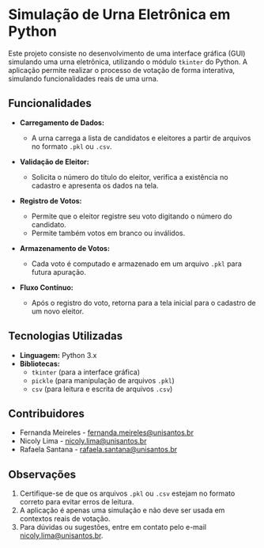 # Simulação de Urna Eletrônica em Python

Este projeto consiste no desenvolvimento de uma interface gráfica (GUI) simulando uma urna eletrônica, utilizando o módulo `tkinter` do Python. A aplicação permite realizar o processo de votação de forma interativa, simulando funcionalidades reais de uma urna.

## Funcionalidades

- **Carregamento de Dados:** 
  - A urna carrega a lista de candidatos e eleitores a partir de arquivos no formato `.pkl` ou `.csv`.
  
- **Validação de Eleitor:** 
  - Solicita o número do título do eleitor, verifica a existência no cadastro e apresenta os dados na tela.

- **Registro de Votos:**
  - Permite que o eleitor registre seu voto digitando o número do candidato.
  - Permite também votos em branco ou inválidos.

- **Armazenamento de Votos:**
  - Cada voto é computado e armazenado em um arquivo `.pkl` para futura apuração.

- **Fluxo Contínuo:**
  - Após o registro do voto, retorna para a tela inicial para o cadastro de um novo eleitor.

## Tecnologias Utilizadas

- **Linguagem:** Python 3.x
- **Bibliotecas:** 
  - `tkinter` (para a interface gráfica)
  - `pickle` (para manipulação de arquivos `.pkl`)
  - `csv` (para leitura e escrita de arquivos `.csv`)

## Contribuidores

- Fernanda Meireles - [fernanda.meireles@unisantos.br](mailto:fernanda.meireles@unisantos.br)
- Nicoly Lima - [nicoly.lima@unisantos.br](mailto:nicoly.lima@unisantos.br)
- Rafaela Santana - [rafaela.santana@unisantos.br](mailto:rafaela.santana@unisantos.br)

## Observações

1. Certifique-se de que os arquivos `.pkl` ou `.csv` estejam no formato correto para evitar erros de leitura.
2. A aplicação é apenas uma simulação e não deve ser usada em contextos reais de votação.
3. Para dúvidas ou sugestões, entre em contato pelo e-mail [nicoly.lima@unisantos.br](mailto:nicoly.lima@unisantos.br).


